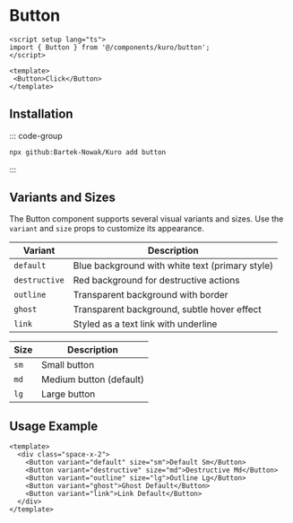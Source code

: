 # Button

```vue
<script setup lang="ts">
import { Button } from '@/components/kuro/button';
</script>

<template>
 <Button>Click</Button>
</template>
```

## Installation

::: code-group
```bash
npx github:Bartek-Nowak/Kuro add button
```
:::

## Variants and Sizes

The Button component supports several visual variants and sizes. Use the `variant` and `size` props to customize its appearance.

| Variant     | Description                                      |
| ----------- | ------------------------------------------------ |
| `default`   | Blue background with white text (primary style) |
| `destructive` | Red background for destructive actions          |
| `outline`   | Transparent background with border               |
| `ghost`     | Transparent background, subtle hover effect      |
| `link`      | Styled as a text link with underline             |

| Size | Description             |
| ---- | ----------------------- |
| `sm` | Small button            |
| `md` | Medium button (default) |
| `lg` | Large button            |

## Usage Example

```vue
<template>
  <div class="space-x-2">
    <Button variant="default" size="sm">Default Sm</Button>
    <Button variant="destructive" size="md">Destructive Md</Button>
    <Button variant="outline" size="lg">Outline Lg</Button>
    <Button variant="ghost">Ghost Default</Button>
    <Button variant="link">Link Default</Button>
  </div>
</template>
```